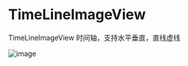 # TimeLineImageView
TimeLineImageView
时间轴，支持水平垂直，直线虚线

![image](https://github.com/yuhangjiayou/TimeLineImageView/raw/master/png/1.png)
